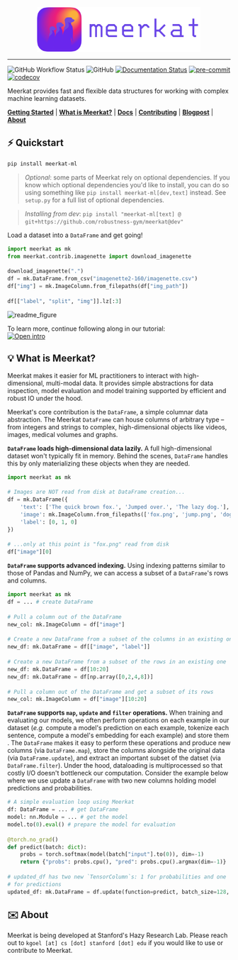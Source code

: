 
<div align="center">
    <img src="docs/assets/meerkat_banner.png" height=100 alt="Meerkat logo"/>
</div>

-----

![GitHub Workflow Status](https://img.shields.io/github/workflow/status/robustness-gym/meerkat/CI)
![GitHub](https://img.shields.io/github/license/robustness-gym/meerkat)
[![Documentation Status](https://readthedocs.org/projects/meerkat/badge/?version=latest)](https://meerkat.readthedocs.io/en/latest/?badge=latest)
[![pre-commit](https://img.shields.io/badge/pre--commit-enabled-brightgreen?logo=pre-commit&logoColor=white)](https://github.com/pre-commit/pre-commit)
[![codecov](https://codecov.io/gh/robustness-gym/meerkat/branch/main/graph/badge.svg?token=MOLQYUSYQU)](https://codecov.io/gh/robustness-gym/meerkat)

Meerkat provides fast and flexible data structures for working with complex machine learning datasets. 

[**Getting Started**](⚡️-Quickstart)
| [**What is Meerkat?**](💡-what-is-Meerkat)
| [**Docs**](https://meerkat.readthedocs.io/en/latest/index.html)
| [**Contributing**](CONTRIBUTING.md)
| [**Blogpost**](https://www.notion.so/sabrieyuboglu/Meerkat-DataPanels-for-Machine-Learning-64891aca2c584f1889eb0129bb747863)
| [**About**](✉️-About)


## ⚡️ Quickstart
```bash
pip install meerkat-ml
``` 
> _Optional_: some parts of Meerkat rely on optional dependencies. If you know which optional dependencies you'd like to install, you can do so using something like `pip install meerkat-ml[dev,text]` instead. See `setup.py` for a full list of optional dependencies.   

> _Installing from dev_: `pip install "meerkat-ml[text] @ git+https://github.com/robustness-gym/meerkat@dev"`
 
Load a dataset into a `DataFrame` and get going!
```python
import meerkat as mk
from meerkat.contrib.imagenette import download_imagenette

download_imagenette(".")
df = mk.DataFrame.from_csv("imagenette2-160/imagenette.csv")
df["img"] = mk.ImageColumn.from_filepaths(df["img_path"])

df[["label", "split", "img"]].lz[:3]
```
<img width="500" alt="readme_figure" src="https://user-images.githubusercontent.com/32822771/132963373-b4ae2f22-ee89-483c-b131-12e2fa3c9284.png">

To learn more, continue following along in our tutorial:  
[![Open intro](https://colab.research.google.com/assets/colab-badge.svg)](https://colab.research.google.com/drive/15kPD6Kym0MOpICafHgO1pCt8T2N_xevM#scrollTo=03nX_l19B5Zt&uniqifier=1) 

## 💡 What is Meerkat?
Meerkat makes it easier for ML practitioners to interact with high-dimensional, multi-modal data. It provides simple abstractions for data inspection, model evaluation and model training supported by efficient and robust IO under the hood.  

Meerkat's core contribution is the `DataFrame`, a simple columnar data abstraction. The Meerkat `DataFrame` can house columns of arbitrary type – from integers and strings to complex, high-dimensional objects like videos, images, medical volumes and graphs. 

**`DataFrame` loads high-dimensional data lazily.**     A full high-dimensional dataset won't typically fit in memory. Behind the scenes, `DataFrame` handles this by only materializing these objects when they are needed. 
```python
import meerkat as mk

# Images are NOT read from disk at DataFrame creation...
df = mk.DataFrame({
    'text': ['The quick brown fox.', 'Jumped over.', 'The lazy dog.'],
    'image': mk.ImageColumn.from_filepaths(['fox.png', 'jump.png', 'dog.png']),
    'label': [0, 1, 0]
}) 

# ...only at this point is "fox.png" read from disk
df["image"][0]
```

**`DataFrame` supports advanced indexing.**  Using indexing patterns similar to those of Pandas and NumPy, we can access a subset of a `DataFrame`'s rows and columns. 
```python
import meerkat as mk
df = ... # create DataFrame

# Pull a column out of the DataFrame
new_col: mk.ImageColumn = df["image"]

# Create a new DataFrame from a subset of the columns in an existing one
new_df: mk.DataFrame = df[["image", "label"]] 

# Create a new DataFrame from a subset of the rows in an existing one
new_df: mk.DataFrame = df[10:20] 
new_df: mk.DataFrame = df[np.array([0,2,4,8])]

# Pull a column out of the DataFrame and get a subset of its rows 
new_col: mk.ImageColumn = df["image"][10:20]
```

**`DataFrame` supports `map`, `update` and `filter` operations.**  When training and evaluating our models, we often perform operations on each example in our dataset (*e.g.* compute a model's prediction on each example, tokenize each sentence, compute a model's embedding for each example) and store them . The `DataFrame` makes it easy to perform these operations and produce new columns (via `DataFrame.map`), store the columns alongside the original data (via `DataFrame.update`), and extract an important subset of the datset (via `DataFrame.filter`). Under the hood, dataloading is multiprocessed so that costly I/O doesn't bottleneck our computation. Consider the example below where we use update a `DataFrame` with two new columns holding model predictions and probabilities.  
```python
# A simple evaluation loop using Meerkat 
df: DataFrame = ... # get DataFrame
model: nn.Module = ... # get the model
model.to(0).eval() # prepare the model for evaluation

@torch.no_grad()
def predict(batch: dict):
    probs = torch.softmax(model(batch["input"].to(0)), dim=-1)
    return {"probs": probs.cpu(), "pred": probs.cpu().argmax(dim=-1)}

# updated_df has two new `TensorColumn`s: 1 for probabilities and one
# for predictions
updated_df: mk.DataFrame = df.update(function=predict, batch_size=128, is_batched_fn=True)
```

## ✉️ About
Meerkat is being developed at Stanford's Hazy Research Lab. Please reach out to `kgoel [at] cs [dot] stanford [dot] edu` if you would like to use or contribute to Meerkat.
